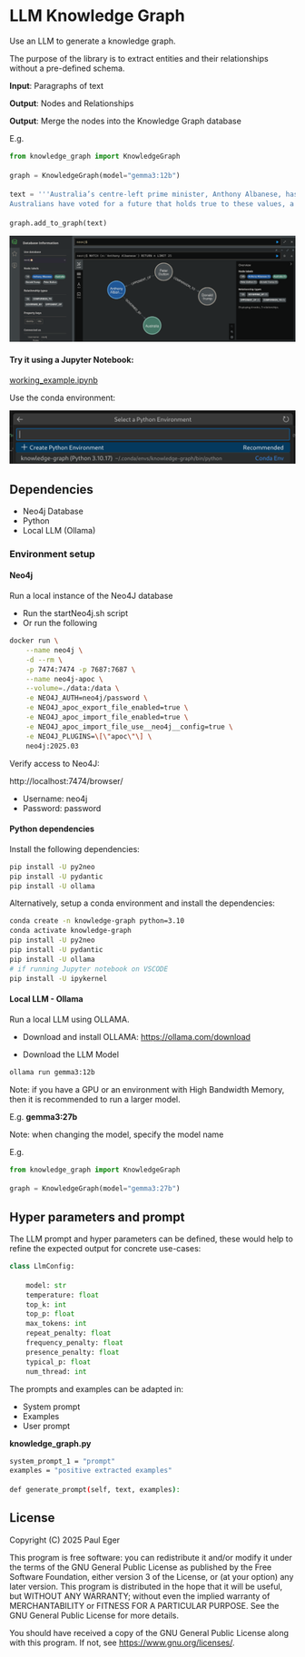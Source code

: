 # LLM Knowledge Graph
Use an LLM to generate a knowledge graph.

The purpose of the library is to extract entities and their relationships without a pre-defined schema.

**Input**: Paragraphs of text

**Output**: Nodes and Relationships

**Output**: Merge the nodes into the Knowledge Graph database

E.g.
```python
from knowledge_graph import KnowledgeGraph

graph = KnowledgeGraph(model="gemma3:12b")

text = '''Australia’s centre-left prime minister, Anthony Albanese, has won a second term with a crushing victory over the opposition, whose rightwing leader, Peter Dutton, failed to brush off comparisons with Donald Trump and ended up losing his own seat.
Australians have voted for a future that holds true to these values, a future built on everything that brings us together as Australians, and everything that sets our nation apart from the world'''

graph.add_to_graph(text)
```

<img src=image.png>

#### Try it using a Jupyter Notebook:

[working_example.ipynb](working_example.ipynb)

Use the conda environment:

<img src=jupyter.png>


## Dependencies

- Neo4j Database
- Python
- Local LLM (Ollama)

### Environment setup

#### Neo4j

Run a local instance of the Neo4J database

- Run the startNeo4j.sh script
- Or run the following

```bash
docker run \
    --name neo4j \
    -d --rm \
    -p 7474:7474 -p 7687:7687 \
    --name neo4j-apoc \
    --volume=./data:/data \
    -e NEO4J_AUTH=neo4j/password \
    -e NEO4J_apoc_export_file_enabled=true \
    -e NEO4J_apoc_import_file_enabled=true \
    -e NEO4J_apoc_import_file_use__neo4j__config=true \
    -e NEO4J_PLUGINS=\[\"apoc\"\] \
    neo4j:2025.03
```

Verify access to Neo4J:

http://localhost:7474/browser/

- Username: neo4j
- Password: password

#### Python dependencies

Install the following dependencies:

```bash
pip install -U py2neo
pip install -U pydantic
pip install -U ollama
```

Alternatively, setup a conda environment and install the dependencies:

```bash
conda create -n knowledge-graph python=3.10
conda activate knowledge-graph
pip install -U py2neo
pip install -U pydantic
pip install -U ollama
# if running Jupyter notebook on VSCODE
pip install -U ipykernel
```

#### Local LLM - Ollama

Run a local LLM using OLLAMA.

- Download and install OLLAMA:
https://ollama.com/download

- Download the LLM Model

```bash
ollama run gemma3:12b
```

Note: if you have a GPU or an environment with High Bandwidth Memory, then it is recommended to run a larger model.

E.g.
**gemma3:27b**

Note: when changing the model, specify the model name

E.g.

```python
from knowledge_graph import KnowledgeGraph

graph = KnowledgeGraph(model="gemma3:27b")
```

## Hyper parameters and prompt

The LLM prompt and hyper parameters can be defined, these would help to refine the expected output for concrete use-cases:

```python
class LlmConfig:
        
    model: str
    temperature: float
    top_k: int
    top_p: float
    max_tokens: int
    repeat_penalty: float
    frequency_penalty: float
    presence_penalty: float
    typical_p: float
    num_thread: int
```

The prompts and examples can be adapted in:
- System prompt
- Examples
- User prompt

**knowledge_graph.py**

```bash
system_prompt_1 = "prompt"
examples = "positive extracted examples"

def generate_prompt(self, text, examples):
```

## License

Copyright (C) 2025  Paul Eger

This program is free software: you can redistribute it and/or modify
it under the terms of the GNU General Public License as published by
the Free Software Foundation, either version 3 of the License, or
(at your option) any later version.
This program is distributed in the hope that it will be useful,
but WITHOUT ANY WARRANTY; without even the implied warranty of
MERCHANTABILITY or FITNESS FOR A PARTICULAR PURPOSE.  See the
GNU General Public License for more details.

You should have received a copy of the GNU General Public License
along with this program.  If not, see <https://www.gnu.org/licenses/>.